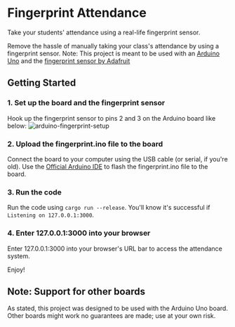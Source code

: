 # Fingerprint Attendance

Take your students' attendance using a real-life fingerprint sensor.

Remove the hassle of manually taking your class's attendance by using a fingerprint sensor.
Note: This project is meant to be used with an [Arduino Uno](https://store-usa.arduino.cc/products/arduino-uno-rev3?selectedStore=us) and the [fingerprint sensor by Adafruit](https://www.adafruit.com/product/751)

## Getting Started
### 1. Set up the board and the fingerprint sensor
Hook up the fingerprint sensor to pins 2 and 3 on the Arduino board like below:
![arduino-fingerprint-setup](https://i.imgur.com/SjKXjyb.png)

### 2. Upload the fingerprint.ino file to the board
Connect the board to your computer using the USB cable (or serial, if you're old).
Use the [Official Arduino IDE](https://www.arduino.cc/en/software/) to flash the fingerprint.ino file to the board.

### 3. Run the code
Run the code using ``cargo run --release``.
You'll know it's successful if ``Listening on 127.0.0.1:3000``.

### 4. Enter 127.0.0.1:3000 into your browser
Enter 127.0.0.1:3000 into your browser's URL bar to access the attendance system.

Enjoy!

## Note: Support for other boards
As stated, this project was designed to be used with the Arduino Uno board. Other boards might work no guarantees are made; use at your own risk.
